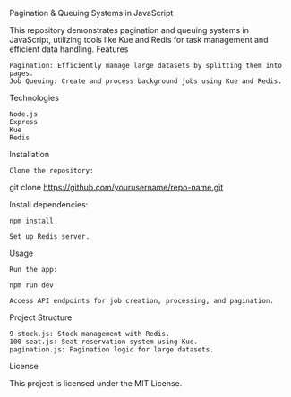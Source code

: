 Pagination & Queuing Systems in JavaScript

This repository demonstrates pagination and queuing systems in JavaScript, utilizing tools like Kue and Redis for task management and efficient data handling.
Features

    Pagination: Efficiently manage large datasets by splitting them into pages.
    Job Queuing: Create and process background jobs using Kue and Redis.

Technologies

    Node.js
    Express
    Kue
    Redis

Installation

    Clone the repository:

git clone https://github.com/yourusername/repo-name.git

Install dependencies:

    npm install

    Set up Redis server.

Usage

    Run the app:

    npm run dev

    Access API endpoints for job creation, processing, and pagination.

Project Structure

    9-stock.js: Stock management with Redis.
    100-seat.js: Seat reservation system using Kue.
    pagination.js: Pagination logic for large datasets.

License

This project is licensed under the MIT License.